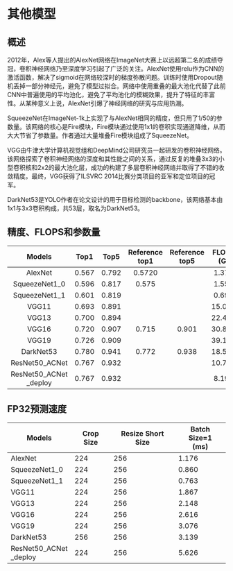 # 其他模型

## 概述
2012年，Alex等人提出的AlexNet网络在ImageNet大赛上以远超第二名的成绩夺冠，卷积神经网络乃至深度学习引起了广泛的关注。AlexNet使用relu作为CNN的激活函数，解决了sigmoid在网络较深时的梯度弥散问题。训练时使用Dropout随机丢掉一部分神经元，避免了模型过拟合。网络中使用重叠的最大池化代替了此前CNN中普遍使用的平均池化，避免了平均池化的模糊效果，提升了特征的丰富性。从某种意义上说，AlexNet引爆了神经网络的研究与应用热潮。

SqueezeNet在ImageNet-1k上实现了与AlexNet相同的精度，但只用了1/50的参数量。该网络的核心是Fire模块，Fire模块通过使用1x1的卷积实现通道降维，从而大大节省了参数量。作者通过大量堆叠Fire模块组成了SqueezeNet。

VGG由牛津大学计算机视觉组和DeepMind公司研究员一起研发的卷积神经网络。该网络探索了卷积神经网络的深度和其性能之间的关系，通过反复的堆叠3x3的小型卷积核和2x2的最大池化层，成功的构建了多层卷积神经网络并取得了不错的收敛精度。最终，VGG获得了ILSVRC 2014比赛分类项目的亚军和定位项目的冠军。

DarkNet53是YOLO作者在论文设计的用于目标检测的backbone，该网络基本由1x1与3x3卷积构成，共53层，取名为DarkNet53。


## 精度、FLOPS和参数量

| Models                    | Top1   | Top5   | Reference<br>top1 | Reference<br>top5 | FLOPS<br>(G) | Parameters<br>(M) |
|:--:|:--:|:--:|:--:|:--:|:--:|:--:|
| AlexNet                   | 0.567  | 0.792  | 0.5720            |                   | 1.370        | 61.090            |
| SqueezeNet1_0             | 0.596  | 0.817  | 0.575             |                   | 1.550        | 1.240             |
| SqueezeNet1_1             | 0.601  | 0.819  |                   |                   | 0.690        | 1.230             |
| VGG11                     | 0.693  | 0.891  |                   |                   | 15.090       | 132.850           |
| VGG13                     | 0.700  | 0.894  |                   |                   | 22.480       | 133.030           |
| VGG16                     | 0.720  | 0.907  | 0.715             | 0.901             | 30.810       | 138.340           |
| VGG19                     | 0.726  | 0.909  |                   |                   | 39.130       | 143.650           |
| DarkNet53                 | 0.780  | 0.941  | 0.772             | 0.938             | 18.580       | 41.600            |
| ResNet50_ACNet            | 0.767  | 0.932  |                   |                   | 10.730       | 33.110            |
| ResNet50_ACNet<br>_deploy | 0.767  | 0.932  |                   |                   | 8.190        | 25.550            |



## FP32预测速度


| Models                 | Crop Size | Resize Short Size | Batch Size=1<br>(ms) |
|---------------------------|-----------|-------------------|----------------------|
| AlexNet                   | 224       | 256               | 1.176                |
| SqueezeNet1_0             | 224       | 256               | 0.860                |
| SqueezeNet1_1             | 224       | 256               | 0.763                |
| VGG11                     | 224       | 256               | 1.867                |
| VGG13                     | 224       | 256               | 2.148                |
| VGG16                     | 224       | 256               | 2.616                |
| VGG19                     | 224       | 256               | 3.076                |
| DarkNet53                 | 256       | 256               | 3.139                |
| ResNet50_ACNet<br>_deploy | 224       | 256               | 5.626                |

